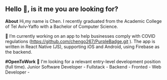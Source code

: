 ## Hello 👋, is it me you are looking for?

**About**
Hi,my name is Chen.
I recently graduated from the Academic College of Tel Aviv-Yaffo with a Bachelor of Computer Science.

🔭 I’m currently working on an app to help businesses comply with COVID regulations (https://github.com/chengo267/PurpleBadge.git ). 
    The app is written in React Native (JS), supporting iOS and Android, using Firebase as the backend.
    
**#OpenToWork**
🤔 I'm looking for a relevant entry-level development position (full time).
    Junior Software Developer - Fullstack - Backend - Fronted - Web Developer - 




<!--
**chengo267/chengo267** is a ✨ _special_ ✨ repository because its `README.md` (this file) appears on your GitHub profile.

Here are some ideas to get you started:

- 🔭 I’m currently working on ...
- 🌱 I’m currently learning ...
- 👯 I’m looking to collaborate on ...
- 🤔 I’m looking for help with ...
- 💬 Ask me about ...
- 📫 How to reach me: ...
- 😄 Pronouns: ...
- ⚡ Fun fact: ...
-->
